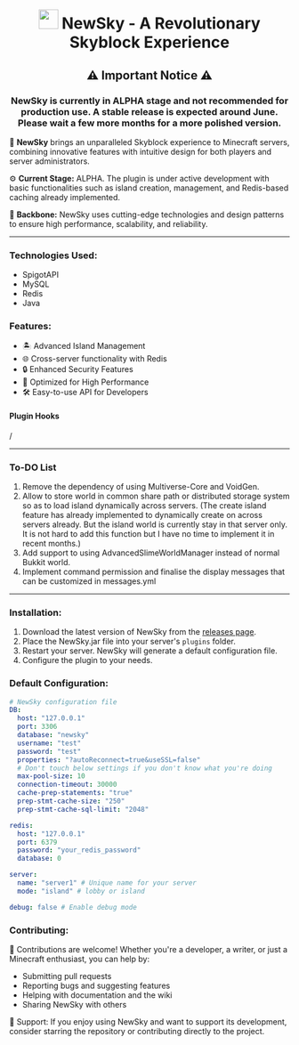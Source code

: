<h1 align="center"><img height="35" src="https://cdn3.emoji.gg/emojis/9330-minecraftcube.gif"> NewSky - A Revolutionary Skyblock Experience</h1>
<div align="center">

</div>

<h2 align="center">⚠️ Important Notice ⚠️</h2>
<h3 align="center">NewSky is currently in ALPHA stage and not recommended for production use. A stable release is expected around June. Please wait a few more months for a more polished version.</h3>

🌟 **NewSky** brings an unparalleled Skyblock experience to Minecraft servers, combining innovative features with intuitive design for both players and server administrators.

⚙️ **Current Stage:** ALPHA. The plugin is under active development with basic functionalities such as island creation, management, and Redis-based caching already implemented.

🚀 **Backbone:** NewSky uses cutting-edge technologies and design patterns to ensure high performance, scalability, and reliability.

------------

### Technologies Used:
- SpigotAPI
- MySQL
- Redis
- Java

### Features:
- 🏝️ Advanced Island Management
- 🌐 Cross-server functionality with Redis
- 🔒 Enhanced Security Features
- 🚀 Optimized for High Performance
- 🛠️ Easy-to-use API for Developers

#### Plugin Hooks
/

------------

### To-DO List
1. Remove the dependency of using Multiverse-Core and VoidGen.
2. Allow to store world in common share path or distributed storage system so as to load island dynamically across servers.
   (The create island feature has already implemented to dynamically create on across servers already. But the island world is currently stay in that server only. It is not hard to add this function but I have no time to implement it in recent months.)
3. Add support to using AdvancedSlimeWorldManager instead of normal Bukkit world.
4. Implement command permission and finalise the display messages that can be customized in messages.yml

------------

### Installation:
1. Download the latest version of NewSky from the [releases page](https://github.com/kit8379/NewSky/releases/tag/alpha).
2. Place the NewSky.jar file into your server's `plugins` folder.
3. Restart your server. NewSky will generate a default configuration file.
4. Configure the plugin to your needs.

### Default Configuration:

```yaml
# NewSky configuration file
DB:
  host: "127.0.0.1"
  port: 3306
  database: "newsky"
  username: "test"
  password: "test"
  properties: "?autoReconnect=true&useSSL=false"
  # Don't touch below settings if you don't know what you're doing
  max-pool-size: 10
  connection-timeout: 30000
  cache-prep-statements: "true"
  prep-stmt-cache-size: "250"
  prep-stmt-cache-sql-limit: "2048"

redis:
  host: "127.0.0.1"
  port: 6379
  password: "your_redis_password"
  database: 0

server:
  name: "server1" # Unique name for your server
  mode: "island" # lobby or island

debug: false # Enable debug mode
```

### Contributing:

🌟 Contributions are welcome! Whether you're a developer, a writer, or just a Minecraft enthusiast, you can help by:

- Submitting pull requests
- Reporting bugs and suggesting features
- Helping with documentation and the wiki
- Sharing NewSky with others

💖 Support: If you enjoy using NewSky and want to support its development, consider starring the repository or contributing directly to the project.
